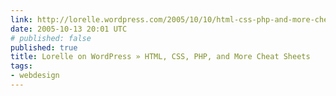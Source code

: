 ```yaml
---
link: http://lorelle.wordpress.com/2005/10/10/html-css-php-and-more-cheat-sheets/
date: 2005-10-13 20:01 UTC
# published: false
published: true
title: Lorelle on WordPress » HTML, CSS, PHP, and More Cheat Sheets
tags:
- webdesign
---
```



